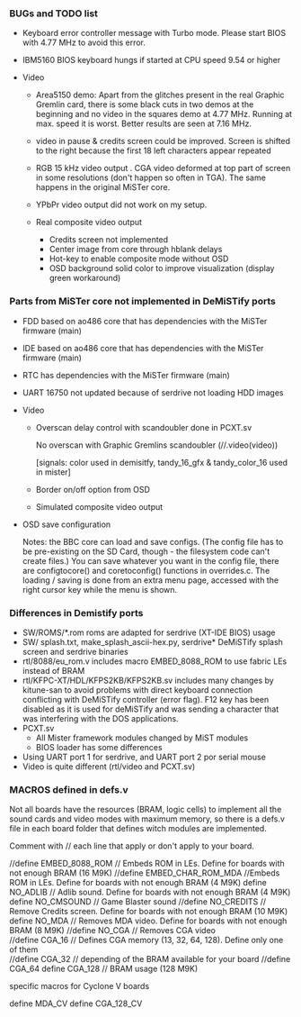 ### BUGs and TODO list

* Keyboard error controller message with Turbo mode. Please start BIOS with 4.77 MHz to avoid this error.

* IBM5160 BIOS keyboard hungs if started at CPU speed 9.54 or higher

* Video

  * Area5150 demo: Apart from the glitches present in the real Graphic Gremlin card, there is some black cuts in two demos at the beginning and no video in the squares demo at 4.77 MHz. Running at max. speed it is worst. Better results are seen at 7.16 MHz.

  * video in pause & credits screen could be improved. Screen is shifted to the right because the first 18 left characters appear repeated

  * RGB 15 kHz video output . CGA video deformed at top part of screen in some resolutions (don't happen so often in TGA). The same happens in the original MiSTer core.

  * YPbPr video output did not work on my setup.

  * Real composite video output
    * Credits screen not implemented
    * Center image from core through hblank delays
    * Hot-key to enable composite mode without OSD 
    * OSD background solid color to improve visualization (display green workaround)
    
      


### Parts from MiSTer core not implemented in DeMiSTify ports

* FDD based on ao486 core that has dependencies with the MiSTer firmware (main)
  
* IDE based on ao486 core that has dependencies with the MiSTer firmware (main)

* RTC has dependencies with the MiSTer firmware (main)

* UART 16750 not updated because of serdrive not loading HDD images

* Video
  
  * Overscan delay control with scandoubler done in PCXT.sv
    
    No overscan with Graphic Gremlins scandoubler (//.video(video))
    
    [signals: color used in demisitfy, tandy_16_gfx & tandy_color_16 used in mister]
    
  * Border on/off option from OSD
  * Simulated composite video output
  
* OSD save configuration

  Notes: the BBC core can load and save configs.  (The config file has to be pre-existing on the SD Card, though - the filesystem code can't create files.)  You can save whatever you want in the config file, there are configtocore() and coretoconfig() functions in overrides.c.  The loading / saving is done from an extra menu page, accessed with the right cursor key while the menu is shown.

  


### Differences in Demistify ports

* SW/ROMS/*.rom  roms are adapted for serdrive (XT-IDE BIOS) usage
* SW/   splash.txt, make_splash_ascii-hex.py, serdrive*   DeMiSTify splash screen and serdrive binaries
* rtl/8088/eu_rom.v includes macro EMBED_8088_ROM to use fabric LEs instead of BRAM
* rtl/KFPC-XT/HDL/KFPS2KB/KFPS2KB.sv includes many changes by kitune-san to avoid problems with direct keyboard connection conflicting with DeMiSTify controller (error flag). F12 key has been disabled  as it is used for deMiSTify and was sending a character that was interfering with the DOS applications.
* PCXT.sv
  * All Mister framework modules changed by MiST modules
  * BIOS loader has some differences
* Using UART port 1 for serdrive, and UART port 2 por serial mouse
* Video is quite different  (rtl/video and PCXT.sv)



### MACROS defined in defs.v

Not all boards have the resources (BRAM, logic cells) to implement  all the sound cards and video modes with maximum memory, so there is a defs.v file in each board folder that defines witch modules are implemented.

Comment with // each line that apply or don't apply to your board.

//define EMBED_8088_ROM		 // Embeds ROM in LEs. Define for boards with not enough BRAM (16 M9K)
//define EMBED_CHAR_ROM_MDA  //Embeds ROM in LEs. Define for boards with not enough BRAM (4 M9K)
define NO_ADLIB							// Adlib sound. Define for boards with not enough BRAM (4 M9K)
define NO_CMSOUND      			 // Game Blaster sound
//define NO_CREDITS			   // Remove Credits screen. Define for boards with not enough BRAM (10 M9K)
define NO_MDA							  // Removes MDA video. Define for boards with not enough BRAM (8 M9K)
//define NO_CGA							// Removes CGA video	
//define CGA_16							  // Defines CGA memory (13, 32, 64, 128). Define only one of them 	
//define CGA_32							  // depending of the BRAM available for your board	
//define CGA_64
define CGA_128							  // BRAM usage (128 M9K)

specific macros for Cyclone V boards

define MDA_CV
define CGA_128_CV
